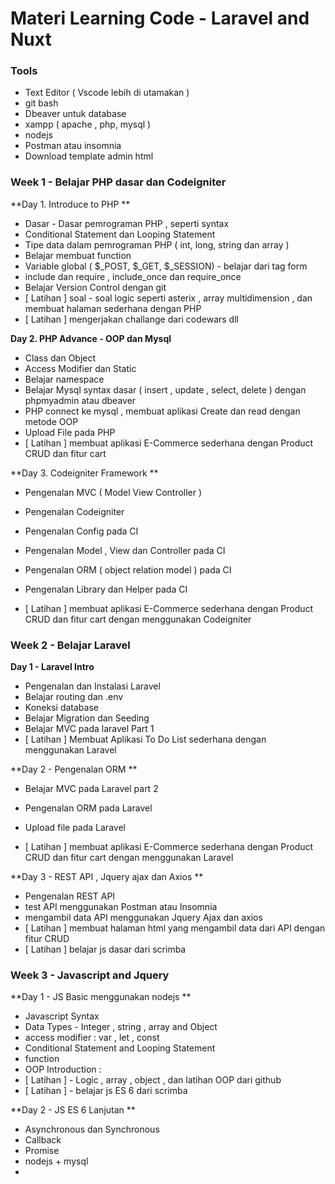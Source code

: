 # Materi Learning Code - Laravel and Nuxt

### Tools

- Text Editor ( Vscode lebih di utamakan )
- git bash 
- Dbeaver untuk database 
- xampp ( apache , php, mysql )
- nodejs
- Postman atau insomnia 
- Download template admin html



### Week 1 - Belajar PHP dasar dan Codeigniter

**Day 1. Introduce to PHP **

- Dasar - Dasar pemrograman PHP , seperti syntax 
- Conditional Statement dan Looping Statement
- Tipe data dalam pemrograman PHP ( int, long, string dan array )
- Belajar membuat function
- Variable global ( $_POST, $_GET, $_SESSION) - belajar dari tag form 
- include dan require , include_once dan require_once
- Belajar Version Control dengan git
- [ Latihan ] soal - soal logic seperti asterix , array multidimension , dan membuat halaman sederhana dengan PHP
- [ Latihan ] mengerjakan challange dari codewars dll 



**Day 2. PHP Advance - OOP dan Mysql**

- Class dan Object
- Access Modifier dan Static
- Belajar namespace
- Belajar Mysql syntax dasar ( insert , update , select, delete ) dengan phpmyadmin atau dbeaver
- PHP connect ke mysql , membuat aplikasi Create dan read dengan metode OOP
- Upload File pada PHP
- [ Latihan ] membuat aplikasi E-Commerce sederhana dengan Product CRUD dan fitur cart



**Day 3. Codeigniter Framework **

- Pengenalan MVC ( Model View Controller )

- Pengenalan Codeigniter 

- Pengenalan Config pada CI

- Pengenalan Model , View dan Controller pada CI

- Pengenalan ORM ( object relation model ) pada CI 

- Pengenalan Library dan Helper pada CI

- [ Latihan ] membuat aplikasi E-Commerce sederhana dengan Product CRUD dan fitur cart dengan menggunakan Codeigniter

  

### Week 2 - Belajar Laravel

**Day 1 - Laravel Intro**

- Pengenalan dan Instalasi Laravel
- Belajar routing dan .env
- Koneksi database 
- Belajar Migration dan Seeding
- Belajar MVC pada laravel Part 1 
- [ Latihan ] Membuat Aplikasi To Do List sederhana dengan menggunakan Laravel



**Day 2 - Pengenalan ORM **

- Belajar MVC pada Laravel part 2 

- Pengenalan ORM pada Laravel 
- Upload file pada Laravel
- [ Latihan ] membuat aplikasi E-Commerce sederhana dengan Product CRUD dan fitur cart dengan menggunakan Laravel



**Day 3 - REST API , Jquery ajax dan Axios **

- Pengenalan REST API
- test API menggunakan Postman atau Insomnia
- mengambil data API menggunakan Jquery Ajax dan axios
- [ Latihan ] membuat halaman html yang mengambil data dari API dengan fitur CRUD
- [ Latihan ] belajar js dasar dari scrimba



### Week 3 - Javascript and Jquery

**Day 1 - JS Basic menggunakan nodejs **

- Javascript Syntax 
- Data Types - Integer , string , array and Object 
- access modifier : var , let , const 
- Conditional Statement and Looping Statement 
- function 
- OOP Introduction : 
- [ Latihan ] - Logic , array , object , dan latihan OOP dari github
- [ Latihan ] - belajar js ES 6 dari scrimba



**Day 2 - JS ES 6 Lanjutan **

- Asynchronous dan Synchronous 
- Callback
- Promise 
- nodejs + mysql 
- 

  

